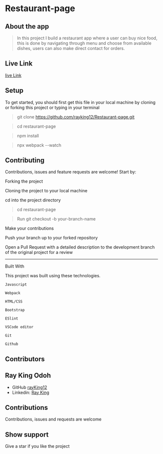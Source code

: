 # Restaurant-page

## About the app

> In this project I build a restaurant app where a user can buy nice food, this is done by navigating through menu and choose from available dishes, users can also make direct contact for orders.

## Live Link
 [live Link](https://rayking12.github.io/Restaurant-page/)

## Setup

To get started, you should first get this file in your local machine by cloning or forking this project or typing in your terminal

> git clone https://github.com/rayking12/Restaurant-page.git

> cd restaurant-page

> npm install

> npx webpack --watch

## Contributing

Contributions, issues and feature requests are welcome! Start by:

Forking the project

Cloning the project to your local machine

cd into the project directory

> cd restaurant-page

> Run git checkout -b your-branch-name

Make your contributions

Push your branch up to your forked repository

Open a Pull Request with a detailed description to the development branch of the original project for a review

---

Built With

This project was built using these technologies.

```
Javascript

Webpack

HTML/CSS

Bootstrap

ESlint

VSCode editor

Git

Github
```

## Contributors

## Ray King Odoh

- GitHub [rayKing12](GitHub.com/rayking12)
- Linkedin: [Ray King](https://www.linkedin.com/in/king-ray-514b89133/)

## Contributions

Contributions, issues and requests are welcome

## Show support

Give a star if you like the project
